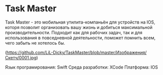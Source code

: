 # Task Master
Task Master - это мобильная утилита-компаньён для устройств на IOS, которя позволит организовать вашу жизнь и добиться максимальной производительности. Подходит как для рабочих задач, так и для использования в повседневной деятельности, поможет помнить всем, чего забыть не хотелось бы.

(https://github.com/LiL-Dicky/TaskMaster/blob/master/Изображения/Скетч/0001.jpg)

Язык програмирования: Swift
Среда разработки: XCode
Платформа: IOS

